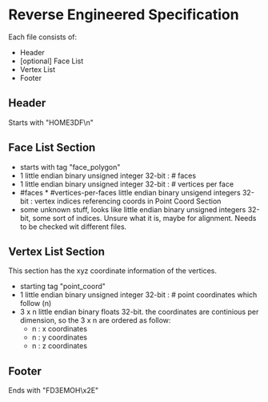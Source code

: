 # Reverse Engineered Specification

Each file consists of:

- Header
- [optional] Face List
- Vertex List
- Footer

## Header

Starts with "HOME3DF\n"

## Face List Section

- starts with tag "face_polygon"
- 1 little endian binary unsigned integer 32-bit : # faces
- 1 little endian binary unsigned integer 32-bit : # vertices per face
- #faces * #vertices-per-faces little endian binary unsigend integers 32-bit : vertex indices referencing coords in Point Coord Section
- some unknown stuff, looks like little endian binary unsigned integers 32-bit, some sort of indices. Unsure what it is, maybe for alignment. Needs to be checked wit different files.

## Vertex List Section

This section has the xyz coordinate information of the vertices.
- starting tag "point_coord"
- 1 little endian binary unsigned integer 32-bit : # point coordinates which follow (n)
- 3 x n little endian binary floats 32-bit. the coordinates are continious per dimension, so the 3 x n are ordered as follow:
    - n : x coordinates
    - n : y coordinates
    - n : z coordinates

## Footer

Ends with "FD3EMOH\x2E"
